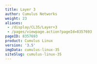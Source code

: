 ```yaml
---
title: Layer 3
author: Cumulus Networks
weight: 23
aliases:
 - /display/CL35/Layer+3
 - /pages/viewpage.action?pageId=8357693
pageID: 8357693
product: Cumulus Linux
version: '3.5'
imgData: cumulus-linux-35
siteSlug: cumulus-linux-35
---
```

<article id="html-search-results" class="ht-content" style="display: none;">

</article>

<footer id="ht-footer">

</footer>
